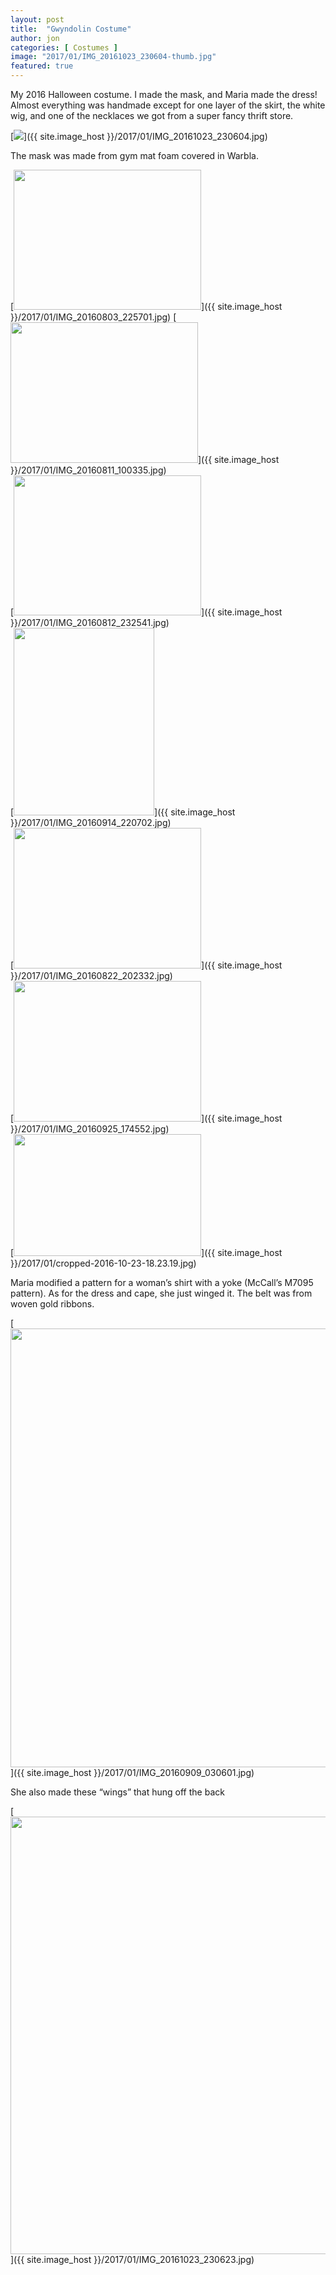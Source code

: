 ```yaml
---
layout: post
title:  "Gwyndolin Costume"
author: jon
categories: [ Costumes ]
image: "2017/01/IMG_20161023_230604-thumb.jpg"
featured: true
---
```

My 2016 Halloween costume. I made the mask, and Maria made the dress! Almost everything was handmade except for one layer of the skirt, the white wig, and one of the necklaces we got from a super fancy thrift store.  

[<img class="alignnone wp-image-45 size-medium" src="{{ site.image_host }}/2017/01/IMG_20161023_230604-150x150.jpg" srcset="{{ site.image_host }}/2017/01/IMG_20161023_230604-150x150.jpg 150w, {{ site.image_host }}/2017/01/IMG_20161023_230604-768x1024.jpg 768w" sizes="(max-width: 768px) 150px, 600px" />]({{ site.image_host }}/2017/01/IMG_20161023_230604.jpg)

The mask was made from gym mat foam covered in Warbla.

[<img class="alignnone wp-image-45 size-medium" src="{{ site.image_host }}/2017/01/IMG_20160803_225701-300x224.jpg" width="300" height="224" srcset="{{ site.image_host }}/2017/01/IMG_20160803_225701-300x224.jpg 300w, {{ site.image_host }}/2017/01/IMG_20160803_225701-768x574.jpg 768w, {{ site.image_host }}/2017/01/IMG_20160803_225701-1024x766.jpg 1024w" sizes="(max-width: 300px) 100vw, 300px" />]({{ site.image_host }}/2017/01/IMG_20160803_225701.jpg)
[<img class="alignnone size-medium wp-image-46" src="{{ site.image_host }}/2017/01/IMG_20160811_100335-300x225.jpg" alt="" width="300" height="225" srcset="{{ site.image_host }}/2017/01/IMG_20160811_100335-300x225.jpg 300w, {{ site.image_host }}/2017/01/IMG_20160811_100335-768x576.jpg 768w, {{ site.image_host }}/2017/01/IMG_20160811_100335-1024x768.jpg 1024w" sizes="(max-width: 300px) 100vw, 300px" />]({{ site.image_host }}/2017/01/IMG_20160811_100335.jpg)  
[<img class="alignnone size-medium wp-image-47" src="{{ site.image_host }}/2017/01/IMG_20160812_232541-300x224.jpg" alt="" width="300" height="224" srcset="{{ site.image_host }}/2017/01/IMG_20160812_232541-300x224.jpg 300w, {{ site.image_host }}/2017/01/IMG_20160812_232541-768x574.jpg 768w, {{ site.image_host }}/2017/01/IMG_20160812_232541-1024x766.jpg 1024w" sizes="(max-width: 300px) 100vw, 300px" />]({{ site.image_host }}/2017/01/IMG_20160812_232541.jpg)  
[<img class="alignnone size-medium wp-image-50" src="{{ site.image_host }}/2017/01/IMG_20160914_220702-225x300.jpg" alt="" width="225" height="300" srcset="{{ site.image_host }}/2017/01/IMG_20160914_220702-225x300.jpg 225w, {{ site.image_host }}/2017/01/IMG_20160914_220702-768x1024.jpg 768w" sizes="(max-width: 225px) 100vw, 225px" />]({{ site.image_host }}/2017/01/IMG_20160914_220702.jpg)  
[<img class="alignnone size-medium wp-image-48" src="{{ site.image_host }}/2017/01/IMG_20160822_202332-300x225.jpg" alt="" width="300" height="225" srcset="{{ site.image_host }}/2017/01/IMG_20160822_202332-300x225.jpg 300w, {{ site.image_host }}/2017/01/IMG_20160822_202332-768x576.jpg 768w, {{ site.image_host }}/2017/01/IMG_20160822_202332-1024x768.jpg 1024w" sizes="(max-width: 300px) 100vw, 300px" />]({{ site.image_host }}/2017/01/IMG_20160822_202332.jpg)  
[<img class="alignnone size-medium wp-image-51" src="{{ site.image_host }}/2017/01/IMG_20160925_174552-300x225.jpg" alt="" width="300" height="225" srcset="{{ site.image_host }}/2017/01/IMG_20160925_174552-300x225.jpg 300w, {{ site.image_host }}/2017/01/IMG_20160925_174552-768x576.jpg 768w, {{ site.image_host }}/2017/01/IMG_20160925_174552-1024x768.jpg 1024w" sizes="(max-width: 300px) 100vw, 300px" />]({{ site.image_host }}/2017/01/IMG_20160925_174552.jpg)  
[<img class="alignnone wp-image-23 size-medium" src="{{ site.image_host }}/2017/01/cropped-2016-10-23-18.23.19-300x195.jpg" width="300" height="195" srcset="{{ site.image_host }}/2017/01/cropped-2016-10-23-18.23.19-300x195.jpg 300w, {{ site.image_host }}/2017/01/cropped-2016-10-23-18.23.19-768x500.jpg 768w, {{ site.image_host }}/2017/01/cropped-2016-10-23-18.23.19-1024x667.jpg 1024w" sizes="(max-width: 300px) 100vw, 300px" />]({{ site.image_host }}/2017/01/cropped-2016-10-23-18.23.19.jpg)

Maria modified a pattern for a woman&#8217;s shirt with a yoke (McCall&#8217;s M7095 pattern). As for the dress and cape, she just winged it. The belt was from woven gold ribbons.

[<img class="alignnone wp-image-49 size-large" src="{{ site.image_host }}/2017/01/IMG_20160909_030601-766x1024.jpg" width="525" height="702" srcset="{{ site.image_host }}/2017/01/IMG_20160909_030601-766x1024.jpg 766w, {{ site.image_host }}/2017/01/IMG_20160909_030601-224x300.jpg 224w, {{ site.image_host }}/2017/01/IMG_20160909_030601-768x1027.jpg 768w" sizes="(max-width: 525px) 100vw, 525px" />]({{ site.image_host }}/2017/01/IMG_20160909_030601.jpg)

She also made these &#8220;wings&#8221; that hung off the back

[<img class="alignnone size-large wp-image-53" src="{{ site.image_host }}/2017/01/IMG_20161023_230623-768x1024.jpg" alt="" width="525" height="700" srcset="{{ site.image_host }}/2017/01/IMG_20161023_230623-768x1024.jpg 768w, {{ site.image_host }}/2017/01/IMG_20161023_230623-225x300.jpg 225w" sizes="(max-width: 525px) 100vw, 525px" />]({{ site.image_host }}/2017/01/IMG_20161023_230623.jpg)
